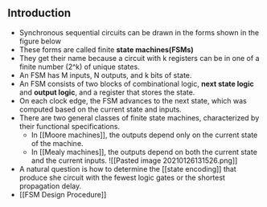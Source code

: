 ## Introduction
- Synchronous sequential circuits can be drawn in the forms shown in the figure below
- These forms are called finite **state machines(FSMs)**
- They get their name because a circuit with k registers can be in one of a finite number (2^k) of unique states.
- An FSM has M inputs, N outputs, and k bits of state.
- An FSM consists of two blocks of combinational logic, **next state logic** and **output logic**, and a register that stores the state.
- On each clock edge, the FSM advances to the next state, which was computed based on the current state and inputs.
- There are two general classes of finite state machines, characterized by their functional specifications.
	- In [[Moore machines]], the outputs depend only on the current state of the machine.
	- In [[Mealy machines]], the outputs depend on both the current state and the current inputs.
	![[Pasted image 20210126131526.png]]
- A natural question is how to determine the [[state encoding]] that produce she circuit with the fewest logic gates or the shortest propagation delay.
- [[FSM Design Procedure]]